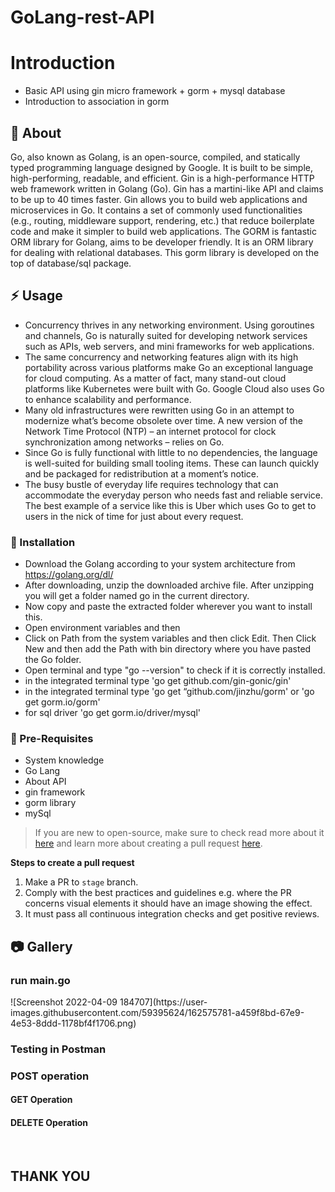# GoLang-rest-API

# Introduction
- Basic API using gin micro framework + gorm + mysql database
- Introduction to association in gorm


##  :beginner: About
Go, also known as Golang, is an open-source, compiled, and statically typed programming language designed by Google. 
It is built to be simple, high-performing, readable, and efficient.
Gin is a high-performance HTTP web framework written in Golang (Go). Gin has a martini-like API and claims to be up to 40 times faster.
Gin allows you to build web applications and microservices in Go. It contains a set of commonly used functionalities (e.g., routing, middleware support, rendering, etc.) that reduce boilerplate code and make it simpler to build web applications.
The GORM is fantastic ORM library for Golang, aims to be developer friendly. It is an ORM library for dealing with relational databases. This gorm library is developed on the top of database/sql package.


## :zap: Usage
- Concurrency thrives in any networking environment. Using goroutines and channels, Go is naturally suited for developing network services such as APIs, web servers, and mini frameworks for web applications. 
- The same concurrency and networking features align with its high portability across various platforms make Go an exceptional language for cloud computing. As a matter of fact, many stand-out cloud platforms like Kubernetes were built with Go. Google Cloud also uses Go to enhance scalability and performance. 
- Many old infrastructures were rewritten using Go in an attempt to modernize what’s become obsolete over time. A new version of the Network Time Protocol (NTP) – an internet protocol for clock synchronization among networks – relies on Go. 
- Since Go is fully functional with little to no dependencies, the language is well-suited for building small tooling items. These can launch quickly and be packaged for redistribution at a moment’s notice. 
- The busy bustle of everyday life requires technology that can accommodate the everyday person who needs fast and reliable service. The best example of a service like this is Uber which uses Go to get to users in the nick of time for just about every request. 

###  :electric_plug: Installation
- Download the Golang according to your system architecture from https://golang.org/dl/
- After downloading, unzip the downloaded archive file. After unzipping you will get a folder named go in the current directory.
- Now copy and paste the extracted folder wherever you want to install this.
- Open environment variables and then
- Click on Path from the system variables and then click Edit. Then Click New and then add the Path with bin directory where you have pasted the Go folder.
- Open terminal and type "go --version" to check if it is correctly installed.
- in the integrated terminal type 'go get github.com/gin-gonic/gin'
- in the integrated terminal type 'go get “github.com/jinzhu/gorm' or 'go get gorm.io/gorm'
- for sql driver 'go get gorm.io/driver/mysql'

### :notebook: Pre-Requisites
- System knowledge
- Go Lang
- About API
- gin framework
- gorm library
- mySql


 > If you are new to open-source, make sure to check read more about it [here](https://www.digitalocean.com/community/tutorial_series/an-introduction-to-open-source) and learn more about creating a pull request [here](https://www.digitalocean.com/community/tutorials/how-to-create-a-pull-request-on-github).



**Steps to create a pull request**

1. Make a PR to `stage` branch.
2. Comply with the best practices and guidelines e.g. where the PR concerns visual elements it should have an image showing the effect.
3. It must pass all continuous integration checks and get positive reviews.

##  :camera: Gallery
<h3>run main.go</h3>
![Screenshot 2022-04-09 184707](https://user-images.githubusercontent.com/59395624/162575781-a459f8bd-67e9-4e53-8ddd-1178bf4f1706.png)

<h3>Testing in Postman</h3>

<h3>POST operation</h3>

<h4>GET Operation</h4>

<h4>DELETE Operation</h4>


<br>



## THANK YOU
